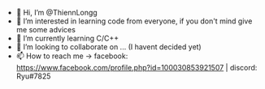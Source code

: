 - 👋 Hi, I’m @ThiennLongg
- 👀 I’m interested in learning code from everyone, if you don't mind give me some advices 
- 🌱 I’m currently learning C/C++
- 💞️ I’m looking to collaborate on ... (I havent decided yet)
- 📫 How to reach me -> 
      facebook: https://www.facebook.com/profile.php?id=100030853921507 | 
      discord: Ryu#7825

<!---
ThiennLongg/ThiennLongg is a ✨ special ✨ repository because its `README.md` (this file) appears on your GitHub profile.
You can click the Preview link to take a look at your changes.
--->
